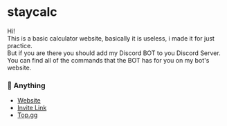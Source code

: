 # staycalc
Hi!
<br />
This is a basic calculator website, basically it is useless, i made it for just practice.
<br />
But if you are there you should add my Discord BOT to you Discord Server.
<br />
You can find all of the commands that the BOT has for you on my bot's website.

### 🤖 Anything
- [Website](https://anything-site.tk/)
- [Invite Link](https://discord.com/oauth2/authorize?client_id=796973403307376671&scope=bot&permissions=8)
- [Top.gg](https://top.gg/)
